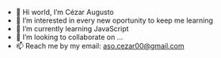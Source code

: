 - 👋 Hi world, I’m Cézar Augusto
- 👀 I’m interested in every new oportunity to keep me learning
- 🌱 I’m currently learning JavaScript
- 💞️ I’m looking to collaborate on ...
- 📫 Reach me by my email: aso.cezar00@gmail.com

<!---
ASOCezar/ASOCezar is a ✨ special ✨ repository because its `README.md` (this file) appears on your GitHub profile.
You can click the Preview link to take a look at your changes.
--->
